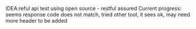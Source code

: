 IDEA:reful api test using open source  - restful assured
Current progress: seems response code does not match, tried other tool, it sees ok, may need more header to be added


